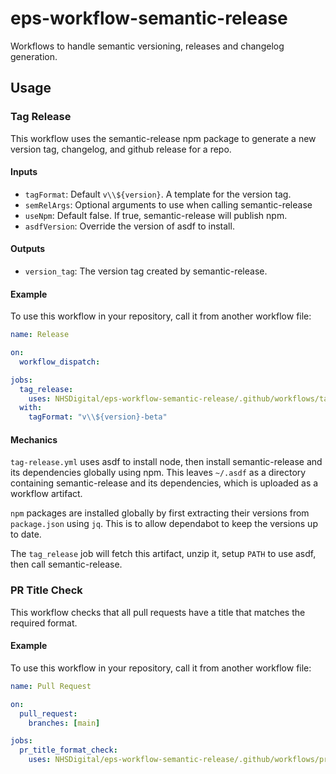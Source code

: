 # eps-workflow-semantic-release

Workflows to handle semantic versioning, releases and changelog generation.

## Usage

### Tag Release

This workflow uses the semantic-release npm package to generate a new version tag, changelog, and github release for a repo.

#### Inputs

- `tagFormat`: Default `v\\${version}`. A template for the version tag.
- `semRelArgs`: Optional arguments to use when calling semantic-release
- `useNpm`: Default false. If true, semantic-release will publish npm.
- `asdfVersion`: Override the version of asdf to install.

#### Outputs

- `version_tag`: The version tag created by semantic-release.

#### Example

To use this workflow in your repository, call it from another workflow file:

```yaml
name: Release

on:
  workflow_dispatch:

jobs:
  tag_release:
    uses: NHSDigital/eps-workflow-semantic-release/.github/workflows/tag-release.yml@1.0.0
  with:
    tagFormat: "v\\${version}-beta"
```

#### Mechanics

`tag-release.yml` uses asdf to install node, then install semantic-release and its dependencies globally using npm. This leaves `~/.asdf` as a directory containing semantic-release and its dependencies, which is uploaded as a workflow artifact.

`npm` packages are installed globally by first extracting their versions from `package.json` using `jq`. This is to allow dependabot to keep the versions up to date.

The `tag_release` job will fetch this artifact, unzip it, setup `PATH` to use asdf, then call semantic-release.

### PR Title Check

This workflow checks that all pull requests have a title that matches the required format.

#### Example

To use this workflow in your repository, call it from another workflow file:

```yaml
name: Pull Request

on:
  pull_request:
    branches: [main]

jobs:
  pr_title_format_check:
    uses: NHSDigital/eps-workflow-semantic-release/.github/workflows/pr_title_check.yml@1.0.0
```

